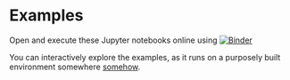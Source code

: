 # Examples

Open and execute these Jupyter notebooks online using [![Binder](https://mybinder.org/badge_logo.svg)](https://mybinder.org/v2/gh/aqreed/PyVLM/master?filepath=examples)

You can interactively explore the examples, as it runs on a purposely built environment somewhere [somehow](https://mybinder.readthedocs.io/en/latest/faq.html).
